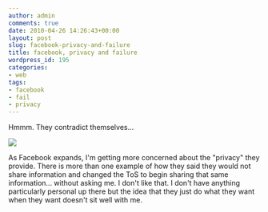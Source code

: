 ```yaml
---
author: admin
comments: true
date: 2010-04-26 14:26:43+00:00
layout: post
slug: facebook-privacy-and-failure
title: facebook, privacy and failure
wordpress_id: 195
categories:
- web
tags:
- facebook
- fail
- privacy
---
```


Hmmm. They contradict themselves...

[![](http://blog.joeygeiger.com/wp-content/uploads/2010/04/facebook_fail.jpg)](http://blog.joeygeiger.com/wp-content/uploads/2010/04/facebook_fail.jpg)

As Facebook expands, I'm getting more concerned about the "privacy" they provide. There is more than one example of how they said they would not share information and changed the ToS to begin sharing that same information... without asking me. I don't like that. I don't have anything particularly personal up there but the idea that they just do what they want when they want doesn't sit well with me.
